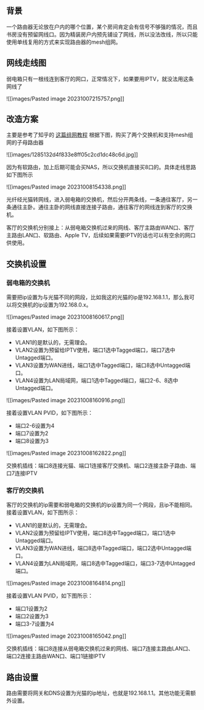 
## 背景

一个路由器无论放在户内的哪个位置，某个房间肯定会有信号不够强的情况，而且书房没有预留网线口。因为精装房户内预先铺设了网线，所以没法改线，所以只能使用单线复用的方式来实现路由器的mesh组网。

## 网线走线图

弱电箱只有一根线连到客厅的网口，正常情况下，如果要用IPTV，就没法用这条网线了

![[images/Pasted image 20231007215757.png]]

## 改造方案

主要是参考了知乎的 [这篇组网教程](https://www.zhihu.com/tardis/zm/art/343117525) 根据下图，购买了两个交换机和支持mesh组网的子母路由器

![[images/1285132d4f833e8ff05c2cd1dc48c6d.jpg]]

因为有软路由，加上后期可能会买NAS，所以交换机直接买8口的。具体走线思路如下图所示

![[images/Pasted image 20231008154338.png]]

光纤经光猫转网线，进入弱电箱的交换机，然后分开两条线，一条通往客厅，另一条通往主卧。通往主卧的网线直接连接子路由，通往客厅的网线连到客厅的交换机。

客厅的交换机分别接上：从弱电箱交换机过来的网线、客厅主路由WAN口、客厅主路由LAN口、软路由、Apple TV，后续如果需要IPTV的话也可以有空余的网口供使用。

## 交换机设置

### 弱电箱的交换机

需要把ip设置为与光猫不同的网段，比如我这的光猫的ip是192.168.1.1，那么我可以将交换机的ip设置为192.168.0.x。

![[images/Pasted image 20231008160617.png]]

接着设置VLAN，如下图所示：
- VLAN1的是默认的，无需理会。
- VLAN2设置为预留给IPTV使用，端口1选中Tagged端口，端口7选中Untagged端口。
- VLAN3设置为WAN进线，端口1选中Tagged端口，端口8选中Untagged端口。
- VLAN4设置为LAN局域网，端口1选中Tagged端口，端口2-6、8选中Untagged端口。

![[images/Pasted image 20231008160916.png]]

接着设置VLAN PVID，如下图所示：
- 端口2-6设置为4
- 端口7设置为2
- 端口8设置为3

![[images/Pasted image 20231008162822.png]]

交换机插线：端口8连接光猫、端口1连接客厅交换机、端口2连接主卧子路由、端口7连接IPTV

### 客厅的交换机

客厅的交换机的ip需要和弱电箱的交换机的ip设置为同一个网段，且ip不能相同。
接着设置VLAN，如下图所示：
- VLAN1的是默认的，无需理会。
- VLAN2设置为预留给IPTV使用，端口8选中Tagged端口，端口1选中Untagged端口。
- VLAN3设置为WAN进线，端口8选中Tagged端口，端口2选中Untagged端口。
- VLAN4设置为LAN局域网，端口8选中Tagged端口，端口3-7选中Untagged端口。

![[images/Pasted image 20231008164814.png]]

接着设置VLAN PVID，如下图所示：
- 端口1设置为2
- 端口2设置为3
- 端口3-7设置为4

![[images/Pasted image 20231008165042.png]]

交换机插线：端口8连接从弱电箱交换机过来的网线、端口7连接主路由LAN口、端口2连接主路由WAN口、端口1链接IPTV

## 路由设置

路由需要将网关和DNS设置为光猫的ip地址，也就是192.168.1.1。其他功能无需额外设置。